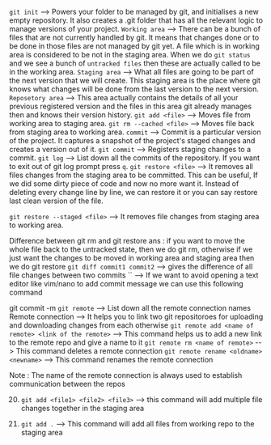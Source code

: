 `git init` --> Powers your folder to be managed by git, and initialises a new empty repository. It also creates a .git folder that has all the relevant logic to manage versions of your project.
`Working area` --> There can be a bunch of files that are not currently  handled by git. It means that changes done or to be done in those files are not managed by git yet. A file which is in working area is considered to be not in the staging area. When we do `git status` and we see a bunch of `untracked files` then these are actually called to be in the working area.
`Staging area` --> What all files are going to be part of the next version that we will create. This staging area is the place where git knows what changes will be done from the last version to the next version.
`Reposetory area` --> This area actually contains the details of all your previous registered version and the files in this area git already manages then and knows their version history.
`git add <file>` --> Moves file from working area to staging area.
`git rm --cached <file>` --> Moves file back from staging area to working area.
`commit` --> Commit is a particular version of the project. It captures a snapshot of the project's staged changes and creates a version out of it.
`git commit` --> Registers staging changes to a commit.
`git log` --> List down all the commits of the repository. If you want to exit out of git log prompt press `q`.
`git restore <file>` --> It removes all files changes from the staging area to be committed. This can be useful, If we did some dirty piece of code and now no more want it. Instead of deleting every change line by line, we can restore it or you can say restore last clean version of the file.

`git restore --staged <file>` --> It removes file changes from staging area to working area.

Difference between git rm and git restore 
ans : if you want to move the whole file back to the untracked state, then we do git rm, otherwise if we just want the changes to be moved in working area and staging area then we do git restore
`git diff commit1 commit2` --> gives the difference of all file changes between two commits
`` --> If we want to avoid opening a text editor like vim/nano to add commit message we can use this following command

git commit -m <your commit message>
`git remote` --> List down all the remote connection names
Remote connection --> It helps you to link two git repositoroes for uploading and downloading changes from each otherwise
`git remote add <name of remote> <link of the remote>` --> This command helps us to add a new link to the remote repo and give a name to it
`git remote rm <name of remote>` --> This command deletes a remote connection
`git remote rename <oldname> <newname>` --> This command renames the remote connection

Note : The name of the remote connection is always used to establish communication between the repos


20. `git add <file1> <file2> <file3>` --> this command will add multiple file changes together in the staging area

21. `git add .` --> This command will add all files from working repo to the staging area